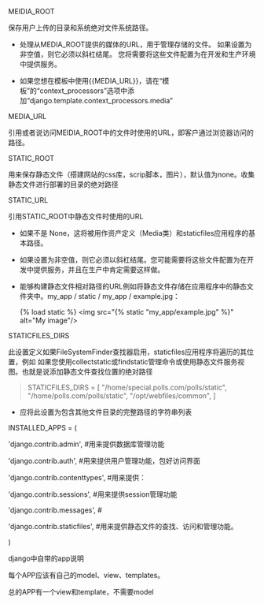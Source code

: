 MEIDIA_ROOT

保存用户上传的目录和系统绝对文件系统路径。

-   处理从MEDIA_ROOT提供的媒体的URL，用于管理存储的文件。
    如果设置为非空值，则它必须以斜杠结尾。
    您将需要将这些文件配置为在开发和生产环境中提供服务。

-   如果您想在模板中使用{{MEDIA_URL}}，请在“模板”的“context_processors”选项中添加“django.template.context_processors.media”

MEDIA_URL

引用或者说访问MEIDIA_ROOT中的文件时使用的URL，即客户通过浏览器访问的路径。

STATIC_ROOT

用来保存静态文件（搭建网站的css库，scrip脚本，图片），默认值为none。收集静态文件进行部署的目录的绝对路径

STATIC_URL

引用STATIC_ROOT中静态文件时使用的URL

-   如果不是
    None，这将被用作资产定义（Media类）和staticfiles应用程序的基本路径。

-   如果设置为非空值，则它必须以斜杠结尾。您可能需要将这些文件配置为在开发中提供服务，并且在生产中肯定需要这样做。

-   能够构建静态文件相对路径的URL例如将静态文件存储在应用程序中的静态文件夹中。my_app
    / static / my_app / example.jpg：

    {% load static %} \<img src="{% static "my_app/example.jpg" %}" alt="My
    image"/\>

STATICFILES_DIRS

此设置定义如果FileSystemFinder查找器启用，staticfiles应用程序将遍历的其位置，例如
如果您使用collectstatic或findstatic管理命令或使用静态文件服务视图。也就是说添加静态文件查找位置的绝对路径

>   STATICFILES_DIRS = [ "/home/special.polls.com/polls/static",
>   "/home/polls.com/polls/static", "/opt/webfiles/common", ]

-   应将此设置为包含其他文件目录的完整路径的字符串列表

INSTALLED_APPS = (

'django.contrib.admin', \#用来提供数据库管理功能

'django.contrib.auth', \#用来提供用户管理功能，包好访问界面

'django.contrib.contenttypes', \#用来提供：

'django.contrib.sessions', \#用来提供session管理功能

'django.contrib.messages', \#

'django.contrib.staticfiles', \#用来提供静态文件的查找、访问和管理功能。

)

django中自带的app说明

每个APP应该有自己的model、view、templates。

总的APP有一个view和template，不需要model

